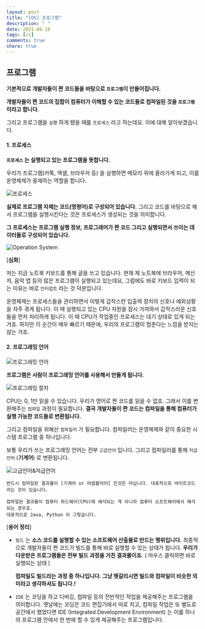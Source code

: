 ```yaml
---
layout: post
title: "[OS] 프로그램"
description: " "
date: 2021-06-18
tags: [cs]
comments: true
share: true
---
```


## 프로그램

**기본적으로 개발자들이 짠 코드들을 바탕으로 `프로그램`이 만들어집니다.**

**개발자들이 짠 코드의 집합이 컴퓨터가 이해할 수 있는 코드들로 컴파일된 것을 `프로그램`이라고 합니다.**

그리고 프로그램을 `실행` 하게 됐을 때를 `프로세스` 라고 하는데요. 이에 대해 알아보겠습니다.



#### 1. 프로세스

**`프로세스` 는 실행되고 있는 프로그램을 뜻합니다.**

우리가 프로그램(카톡, 엑셀, 브라우저 등) 을 실행하면 메모리 위에 올라가게 되고, 이를 운영체제가 중재하는 역할을 합니다.

![프로세스](https://www.grabbing.me/image/https%3A%2F%2Fs3-us-west-2.amazonaws.com%2Fsecure.notion-static.com%2F8d9e11c4-f89f-4ad5-be8d-5f0c407df076%2FUntitled.png?table=block&id=b7366281-a6cf-41e9-87c3-8bdb587d147b&width=800&cache=v2)

<!-- 작업관리자에서 프로세스를 직접 죽일 수도 있다. -->

**실제로 프로그램 자체는 코드(명령어)로 구성되어 있습니다.** 그리고 코드를 바탕으로 해서 프로그램을 실행시킨다는 것은 프로세스가 생성되는 것을 의미합니다.



**그 프로세스는 프로그램 실행 정보, 프로그래머가 짠 코드 그리고 실행되면서 쓰이는 데이터들로 구성되어 있습니다.**

![Operation System](https://www.grabbing.me/image/https%3A%2F%2Fs3-us-west-2.amazonaws.com%2Fsecure.notion-static.com%2F2bcec14c-6095-437d-9ea3-1c58aa77a85a%2FUntitled.png?table=block&id=cd1bd0cf-a8b4-44d1-b1ab-abb0c9a76735&width=1190&cache=v2)

<!-- Stack, Heap은 프로그램이 실행되면서 생기는 정보들을 저장하는 자료구조입니다. -->



[**심화**]

저는 지금 노트북 키보드를 통해 글을 쓰고 있습니다. 현재 제 노트북에 브라우저, 메신저, 음악 앱 등의 많은 프로그램이 실행되고 있는데요, 그럼에도 바로 키보드 입력이 되는 이유는 바로 `인터럽트` 라는 것 덕분입니다.

운영체제는 프로세스들을 관리하면서 이렇게 갑작스런 입출력 장치의 신호나 예외상황을 자주 겪게 됩니다. 이 때 실행되고 있는 CPU 자원을 잠시 가져와서 갑작스러운 신호들을 먼저 처리하게 됩니다.
이 때 CPU가 작업중인 프로세스는 대기 상태로 있게 되는 거죠. 하지만 이 순간이 매우 빠르기 때문에, 우리의 프로그램이 멈춘다는 느낌을 받지는 않는 거죠.



#### 2. 프로그래밍 언어

![프로그래밍 언어](https://www.grabbing.me/image/https%3A%2F%2Fs3-us-west-2.amazonaws.com%2Fsecure.notion-static.com%2F6d76dcaa-d8fb-4260-83f1-ae34c907a620%2FUntitled.png?table=block&id=cc6d084a-4975-4310-8d1f-e2a56869024c&width=1250&cache=v2)



**프로그램은 사람이 프로그래밍 언어를 사용해서 만들게 됩니다.**

![프로그래밍 절차](https://www.grabbing.me/image/https%3A%2F%2Fs3-us-west-2.amazonaws.com%2Fsecure.notion-static.com%2F7c1fb58d-30cf-455a-91c9-bce3cfe5343c%2FUntitled.png?table=block&id=8129bac6-1989-4cf2-8bde-e8399bd14f6d&width=590&cache=v2)

CPU는 0, 1만 읽을 수 있습니다. 우리가 영어로 짠 코드를 읽을 수 없죠. 그래서 이를 변환해주는 `컴파일` 과정이 필요합니다. **결국 개발자들이 짠 코드는 컴파일을 통해 컴퓨터가 실행 가능한 코드들로 변환됩니다.**

그리고 컴파일을 위해선 `컴파일러` 가 필요합니다. 컴파일러는 운영체제와 같이 중요한 시스템 프로그램 중 하나입니다.

보통 우리가 쓰는 프로그래밍 언어는 전부 `고급언어` 입니다. 그리고 컴파일러를 통해 `저급언어` (**기계어**) 로 변환됩니다.

![고급언어&저급언어](https://www.grabbing.me/image/https%3A%2F%2Fs3-us-west-2.amazonaws.com%2Fsecure.notion-static.com%2F15647ed1-cf5f-4372-9a94-546c31a5ae02%2FUntitled.png?table=block&id=93ca68c4-53fc-4c58-ad9c-779873940513&width=1540&cache=v2)

```
반드시 컴파일된 결과물이 [기계어 or 어셈블리어] 인것은 아닙니다. 대표적으로 바이트코드 라는 것이 있습니다.

컴파일된 결과물이 컴퓨터 하드웨어(CPU)에 해석되는 게 아니라 컴퓨터 소프트웨어에서 해석되는 경우죠.
대표적으로 Java, Python 이 그렇습니다.
```



[**용어 정리**]

- `빌드` 는 **소스 코드를 실행할 수 있는 소프트웨어 산출물로 만드는 행위입니다.** 최종적으로 개발자들이 짠 코드가 빌드를 통해 바로 실행할 수 있는 상태가 됩니다. **우리가 다운받은 프로그램들은 전부 빌드 과정을 거친 결과물이죠.** ( 마우스 클릭하면 바로 실행되는 상태 )

  **컴파일도 빌드라는 과정 중 하나입니다. 그냥 헷갈리시면 빌드와 컴파일이 비슷한 의미라고 생각하셔도 됩니다.!**



- `IDE` 는 코딩을 하고 디버깅, 컴파일 등의 전반적인 작업을 제공해주는 프로그램을 의미합니다.
  옛날에는 코딩은 코드 편집기에서 따로 치고, 컴파일 작업은 또 별도로 공간에서 했었다면 
  IDE (Integrated Development Environment) 는 이를 하나의 프로그램 안에서 한 번에 할 수 있게 제공해주는 프로그램입니다.

